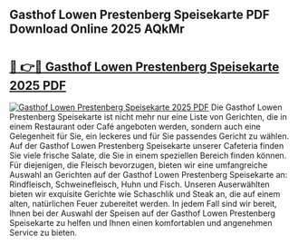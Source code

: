 ## Gasthof Lowen Prestenberg Speisekarte PDF Download Online 2025 AQkMr

# <h2><a href="http://gc8kcpe.nevu.top/?p=Gasthof+Lowen+Prestenberg+Speisekarte">🔗 👉🔴 Gasthof Lowen Prestenberg Speisekarte 2025 PDF</a></h2>

[![Gasthof Lowen Prestenberg Speisekarte 2025 PDF](https://i.imgur.com/dBaPXMq.png)](http://gc8kcpe.nevu.top/?p=Gasthof+Lowen+Prestenberg+Speisekarte)
Die Gasthof Lowen Prestenberg Speisekarte ist nicht mehr nur eine Liste von Gerichten, die in einem Restaurant oder Café angeboten werden, sondern auch eine Gelegenheit für Sie, ein leckeres und für Sie passendes Gericht zu wählen. Auf der Gasthof Lowen Prestenberg Speisekarte unserer Cafeteria finden Sie viele frische Salate, die Sie in einem speziellen Bereich finden können. Für diejenigen, die Fleisch bevorzugen, bieten wir eine umfangreiche Auswahl an Gerichten auf der Gasthof Lowen Prestenberg Speisekarte an: Rindfleisch, Schweinefleisch, Huhn und Fisch. Unseren Auserwählten bieten wir exquisite Gerichte wie Schaschlik und Steak an, die auf einem alten, natürlichen Feuer zubereitet werden. In jedem Fall sind wir bereit, Ihnen bei der Auswahl der Speisen auf der Gasthof Lowen Prestenberg Speisekarte zu helfen und Ihnen einen komfortablen und angenehmen Service zu bieten.
